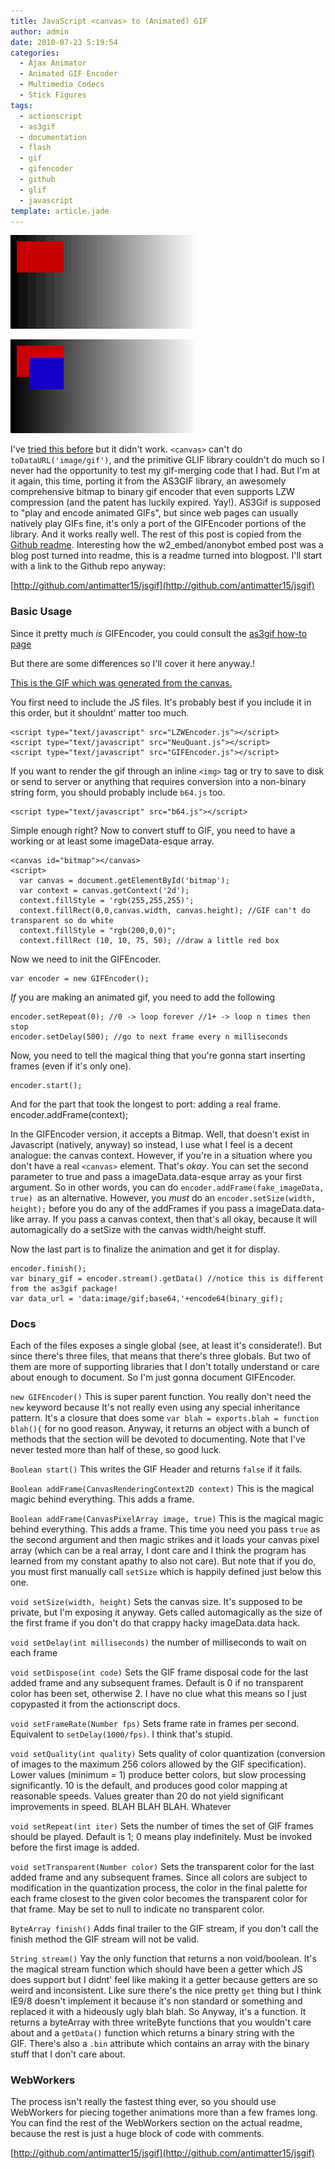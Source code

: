 ```yaml
---
title: JavaScript <canvas> to (Animated) GIF
author: admin
date: 2010-07-23 5:19:54
categories:
  - Ajax Animator
  - Animated GIF Encoder
  - Multimedia Codecs
  - Stick Figures
tags: 
  - actionscript
  - as3gif
  - documentation
  - flash
  - gif
  - gifencoder
  - github
  - glif
  - javascript
template: article.jade
---
```


![This is the GIF which was generated from the canvas.](converted_animation.gif)

![This is the raw canvas element saved as a non-animated PNG](raw_canvas.png)

I've [tried this before](2009/08/webworkers-canvas-glif-gifencoder-client-side-animated-gif-generation/) but it didn't work. `<canvas>` can't do `toDataURL('image/gif')`, and the primitive GLIF library couldn't do much so I never had the opportunity to test my gif-merging code that I had. But I'm at it again, this time, porting it from the AS3GIF library, an awesomely comprehensive bitmap to binary gif encoder that even supports LZW compression (and the patent has luckily expired. Yay!). AS3Gif is supposed to "play and encode animated GIFs", but since web pages can usually natively play GIFs fine, it's only a port of the GIFEncoder portions of the library. And it works really well. The rest of this post is copied from the[ Github readme](http://github.com/antimatter15/jsgif). Interesting how the w2_embed/anonybot embed post was a blog post turned into readme, this is a readme turned into blogpost. I'll start with a link to the Github repo anyway:

[http://github.com/antimatter15/jsgif](http://github.com/antimatter15/jsgif)

### Basic Usage

Since it pretty much _is_ GIFEncoder, you could consult the [as3gif how-to page](http://code.google.com/p/as3gif/wiki/How_to_use#The_GIFEncoder)

But there are some differences so I'll cover it here anyway.!

[This is the GIF which was generated from the canvas.](clock.gif)

You first need to include the JS files. It's probably best if you include it in this order, but it shouldnt' matter too much.

    <script type="text/javascript" src="LZWEncoder.js"></script>
    <script type="text/javascript" src="NeuQuant.js"></script> 
    <script type="text/javascript" src="GIFEncoder.js"></script>

If you want to render the gif through an inline `<img>` tag or try to save to disk or send to server or anything that requires conversion into a non-binary string form, you should probably include `b64.js` too.

    <script type="text/javascript" src="b64.js"></script>

Simple enough right? Now to convert stuff to GIF, you need to have a working or at least some imageData-esque array.

    <canvas id="bitmap"></canvas> 
    <script> 
      var canvas = document.getElementById('bitmap'); 
      var context = canvas.getContext('2d'); 
      context.fillStyle = 'rgb(255,255,255)'; 
      context.fillRect(0,0,canvas.width, canvas.height); //GIF can't do transparent so do white 
      context.fillStyle = "rgb(200,0,0)"; 
      context.fillRect (10, 10, 75, 50); //draw a little red box

Now we need to init the GIFEncoder.

    var encoder = new GIFEncoder();

_If_ you are making an animated gif, you need to add the following

    encoder.setRepeat(0); //0 -> loop forever //1+ -> loop n times then stop 
    encoder.setDelay(500); //go to next frame every n milliseconds

Now, you need to tell the magical thing that you're gonna start inserting frames (even if it's only one).

    encoder.start();

And for the part that took the longest to port: adding a real frame.
    encoder.addFrame(context);

In the GIFEncoder version, it accepts a Bitmap. Well, that doesn't exist in Javascript (natively, anyway) so instead, I use what I feel is a decent analogue: the canvas context. However, if you're in a situation where you don't have a real `<canvas>` element. That's _okay_. You can set the second parameter to true and pass a imageData.data-esque array as your first argument. So in other words, you can do `encoder.addFrame(fake_imageData, true) `as an alternative. However, you _must_ do an `encoder.setSize(width, height);` before you do any of the addFrames if you pass a imageData.data-like array. If you pass a canvas context, then that's all okay, because it will automagically do a setSize with the canvas width/height stuff.

Now the last part is to finalize the animation and get it for display.
    
    encoder.finish(); 
    var binary_gif = encoder.stream().getData() //notice this is different from the as3gif package! 
    var data_url = 'data:image/gif;base64,'+encode64(binary_gif); 

### Docs

Each of the files exposes a single global (see, at least it's considerate!). But since there's three files, that means that there's three globals. But two of them are more of supporting libraries that I don't totally understand or care about enough to document. So I'm just gonna document GIFEncoder.

`new GIFEncoder()` This is super parent function. You really don't need the `new` keyword because It's not really even using any special inheritance pattern. It's a closure that does some `var blah = exports.blah = function blah(){` for no good reason. Anyway, it returns an object with a bunch of methods that the section will be devoted to documenting. Note that I've never tested more than half of these, so good luck.

`Boolean start()` This writes the GIF Header and returns `false` if it fails.

`Boolean addFrame(CanvasRenderingContext2D context)` This is the magical magic behind everything. This adds a frame.

`Boolean addFrame(CanvasPixelArray image, true)` This is the magical magic behind everything. This adds a frame. This time you need
you pass `true` as the second argument and then magic strikes and it loads your canvas pixel array (which can be a real array, I dont care and I think the program has learned from my constant apathy to also not care). But note that if you do, you must first manually call
`setSize` which is happily defined just below this one.

`void setSize(width, height)` Sets the canvas size. It's supposed to be private, but I'm exposing it anyway. Gets called automagically as the size of the first frame if you don't do that crappy hacky imageData.data hack.

`void setDelay(int milliseconds)` the number of milliseconds to wait on each frame

`void setDispose(int code)` Sets the GIF frame disposal code for the last added frame and any subsequent frames. Default is 0 if no transparent color has been set, otherwise 2\. I have no clue what this means so I just copypasted
it from the actionscript docs.

`void setFrameRate(Number fps)` Sets frame rate in frames per second. Equivalent to `setDelay(1000/fps)`. I think that's stupid.

`void setQuality(int quality)` Sets quality of color quantization (conversion of images to the maximum 256 colors allowed by the GIF specification). Lower values (minimum = 1) produce better colors, but slow processing significantly. 10 is the default, and produces good color mapping at reasonable speeds. Values greater than 20 do not yield significant improvements in speed. BLAH BLAH BLAH. Whatever

`void setRepeat(int iter)` Sets the number of times the set of GIF frames should be played. Default is 1; 0 means play indefinitely. Must be invoked before the first image is added.

`void setTransparent(Number color)` Sets the transparent color for the last added frame and any subsequent frames. Since all colors are subject to modification in the quantization process, the color in the final palette for each frame closest to the given color becomes the transparent color for that frame. May be set to null to indicate no transparent color.

`ByteArray finish()` Adds final trailer to the GIF stream, if you don't call the finish method the GIF stream will not be valid.

`String stream()` Yay the only function that returns a non void/boolean. It's the magical stream function which should have been a getter which JS does support but I didnt' feel like making it a getter because getters are so weird and inconsistent. Like sure there's the nice pretty `get` thing but I think IE9/8 doesn't implement it because it's non standard or something and replaced it with a hideously ugly blah blah. So Anyway, it's a function. It returns a byteArray with three writeByte functions that you wouldn't care about and a `getData()` function which returns a binary string with the GIF. There's also a `.bin` attribute which contains an array with the binary stuff that I don't care about.

### WebWorkers

The process isn't really the fastest thing ever, so you should use WebWorkers for piecing together animations more than a few frames long. You can find the rest of the WebWorkers section on the actual readme, because the rest is just a huge block of code with comments.

[http://github.com/antimatter15/jsgif](http://github.com/antimatter15/jsgif)
